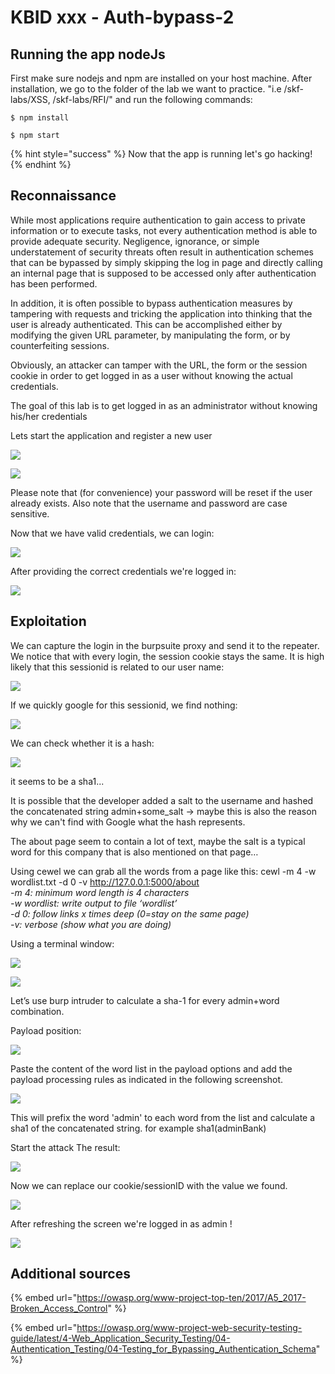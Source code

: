 # KBID xxx - Auth-bypass-2

## Running the app nodeJs

First make sure nodejs and npm are installed on your host machine.
After installation, we go to the folder of the lab we want to practice.
"i.e /skf-labs/XSS, /skf-labs/RFI/" and run the following commands:

```
$ npm install
```

```
$ npm start
```

{% hint style="success" %}
Now that the app is running let's go hacking!
{% endhint %}

## Reconnaissance

While most applications require authentication to gain access to private information or to execute tasks, not every authentication method is able to provide adequate security. Negligence, ignorance, or simple understatement of security threats often result in authentication schemes that can be bypassed by simply skipping the log in page and directly calling an internal page that is supposed to be accessed only after authentication has been performed.

In addition, it is often possible to bypass authentication measures by tampering with requests and tricking the application into thinking that the user is already authenticated. This can be accomplished either by modifying the given URL parameter, by manipulating the form, or by counterfeiting sessions.

Obviously, an attacker can tamper with the URL, the form or the session cookie in order to get logged in as a user without knowing the actual credentials.

The goal of this lab is to get logged in as an administrator without knowing his/her credentials

Lets start the application and register a new user

![](../../.gitbook/assets/nodejs/Auth-Bypass-2/1.png)

![](../../.gitbook/assets/nodejs/Auth-Bypass-2/2.png)

Please note that (for convenience) your password will be reset if the user already exists.
Also note that the username and password are case sensitive.

Now that we have valid credentials, we can login:

![](../../.gitbook/assets/nodejs/Auth-Bypass-2/3.png)

After providing the correct credentials we're logged in:

![](../../.gitbook/assets/nodejs/Auth-Bypass-2/4.png)

## Exploitation

We can capture the login in the burpsuite proxy and send it to the repeater. We notice that with every login, the session cookie stays the same. It is high likely that this sessionid is related to our user name:

![](../../.gitbook/assets/nodejs/Auth-Bypass-2/5.png)

If we quickly google for this sessionid, we find nothing:

![](../../.gitbook/assets/nodejs/Auth-Bypass-2/6.png)

We can check whether it is a hash:

![](../../.gitbook/assets/nodejs/Auth-Bypass-2/7.png)

it seems to be a sha1...

It is possible that the developer added a salt to the username and hashed the concatenated string
admin+some_salt
-> maybe this is also the reason why we can't find with Google what the hash represents.

The about page seem to contain a lot of text, maybe the salt is a typical word for this company that is also mentioned on that page…

Using cewel we can grab all the words from a page like this:
cewl -m 4 -w wordlist.txt -d 0 -v http://127.0.0.1:5000/about</br>
<I>-m 4: minimum word length is 4 characters</br>
-w wordlist: write output to file ‘wordlist’</br>
-d 0: follow links x times deep (0=stay on the same page)</br>
-v: verbose (show what you are doing)</br></I>

Using a terminal window:

![](../../.gitbook/assets/nodejs/Auth-Bypass-2/8.png)

![](../../.gitbook/assets/nodejs/Auth-Bypass-2/9.png)

Let’s use burp intruder to calculate a sha-1 for every admin+word combination.

Payload position:

![](../../.gitbook/assets/nodejs/Auth-Bypass-2/10.png)

Paste the content of the word list in the payload options and add the payload processing rules as indicated in the following screenshot.

![](../../.gitbook/assets/nodejs/Auth-Bypass-2/11.png)

This will prefix the word 'admin' to each word from the list and calculate a sha1 of the concatenated string.
for example sha1(adminBank)

Start the attack
The result:

![](../../.gitbook/assets/nodejs/Auth-Bypass-2/14.png)

Now we can replace our cookie/sessionID with the value we found.

![](../../.gitbook/assets/nodejs/Auth-Bypass-2/12.png)

After refreshing the screen we're logged in as admin !

![](../../.gitbook/assets/nodejs/Auth-Bypass-2/13.png)

## Additional sources

{% embed url="https://owasp.org/www-project-top-ten/2017/A5_2017-Broken_Access_Control" %}

{% embed url="https://owasp.org/www-project-web-security-testing-guide/latest/4-Web_Application_Security_Testing/04-Authentication_Testing/04-Testing_for_Bypassing_Authentication_Schema" %}
